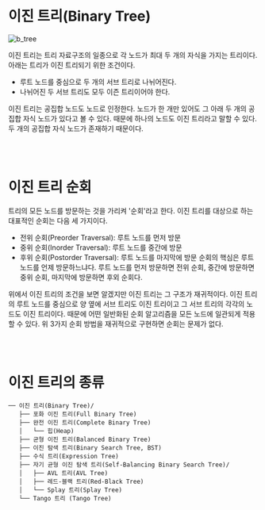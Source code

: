 # 이진 트리(Binary Tree)

![b_tree](https://github.com/kk2415/foundations/assets/79124915/6efb2f6b-918c-4814-a05a-a48bed009f72)

이진 트리는 트리 자료구조의 일종으로 각 노드가 최대 두 개의 자식을 가지는 트리이다. 아래는 트리가 이진 트리되기 위한 조건이다.
+ 루트 노드를 중심으로 두 개의 서브 트리로 나뉘어진다.
+ 나뉘어진 두 서브 트리도 모두 이즌 트리이어야 한다.

이진 트리는 공집합 노드도 노드로 인정한다. 노드가 한 개만 있어도 그 아래 두 개의 공집합 자식 노드가 있다고 볼 수 있다. 때문에 하나의 노드도 이진 트리라고 말할 수 있다. 두 개의 공집합 자식 노드가 존재하기 때문이다.

<br/>
<br/>

# 이진 트리 순회
트리의 모든 노드를 방문하는 것을 가리켜 '순회'라고 한다.
이진 트리를 대상으로 하는 대표적인 순회는 다음 세 가지이다.
+ 전위 순회(Preorder Traversal): 루트 노드를 먼저 방문
+ 중위 순회(Inorder Traversal): 루트 노드를 중간에 방문
+ 후위 순회(Postorder Traversal): 루트 노드를 마지막에 방문
순회의 핵심은 루트 노드를 언제 방문하느냐다. 루트 노드를 먼저 방문하면 전위 순회, 중간에 방문하면 중위 순회, 마지막에 방문하면 후외 순회다.

위에서 이진 트리의 조건을 보면 알겠지만 이진 트리는 그 구조가 재귀적이다. 이진 트리의 루트 노드를 중심으로 양 옆에 서브 트리도 이진 트리이고 그 서브 트리의 각각의 노드도 이진 트리이다. 때문에 어떤 일반화된 순회 알고리즘을 모든 노드에 일관되게 적용할 수 있다. 위 3가지 순회 방법을 재귀적으로 구현하면 순회는 문제가 없다.

<br/>
<br/>

# 이진 트리의 종류

```
── 이진 트리(Binary Tree)/
   ├── 포화 이진 트리(Full Binary Tree)
   ├── 완전 이진 트리(Complete Binary Tree)
   │   └── 힙(Heap)
   ├── 균형 이진 트리(Balanced Binary Tree)
   ├── 이진 탐색 트리(Binary Search Tree, BST)
   ├── 수식 트리(Expression Tree)
   ├── 자기 균형 이진 탐색 트리(Self-Balancing Binary Search Tree)/
   │   ├── AVL 트리(AVL Tree)
   │   ├── 레드-블랙 트리(Red-Black Tree)
   │   └── Splay 트리(Splay Tree)
   └── Tango 트리 (Tango Tree)
```
